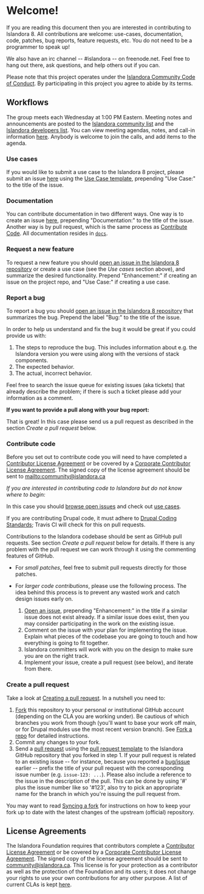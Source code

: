 # Welcome!

If you are reading this document then you are interested in contributing to Islandora 8. All contributions are welcome: use-cases, documentation, code, patches, bug reports, feature requests, etc. You do not need to be a programmer to speak up!

We also have an irc channel -- #islandora -- on freenode.net. Feel free to hang out there, ask questions, and help others out if you can.

Please note that this project operates under the [Islandora Community Code of Conduct](http://islandora.ca/codeofconduct). By participating in this project you agree to abide by its terms.

## Workflows

The group meets each Wednesday at 1:00 PM Eastern. Meeting notes and announcements are posted to the [Islandora community list](https://groups.google.com/forum/#!forum/islandora) and the [Islandora developers list](https://groups.google.com/forum/#!forum/islandora-dev). You can view meeting agendas, notes, and call-in information [here](https://github.com/Islandora-CLAW/CLAW/wiki#islandora-claw-tech-calls). Anybody is welcome to join the calls, and add items to the agenda.

### Use cases

If you would like to submit a use case to the Islandora 8 project, please submit an issue [here](https://github.com/Islandora-CLAW/CLAW/issues/new) using the [Use Case template](https://github.com/Islandora-CLAW/CLAW/wiki/Use-Case-template), prepending "Use Case:" to the title of the issue.

### Documentation

You can contribute documentation in two different ways. One way is to create an issue [here](https://github.com/Islandora-CLAW/CLAW/issues/new), prepending "Documentation:" to the title of the issue. Another way is by pull request, which is the same process as [Contribute Code](https://github.com/Islandora-CLAW/CLAW/blob/main/CONTRIBUTING.md#contribute-code). All documentation resides in [`docs`](https://github.com/Islandora-CLAW/CLAW/tree/main/docs).

### Request a new feature

To request a new feature you should [open an issue in the Islandora 8 repository](https://github.com/Islandora-CLAW/CLAW/issues/new) or create a use case (see the _Use cases_ section above), and summarize the desired functionality. Prepend "Enhancement:" if creating an issue on the project repo, and "Use Case:" if creating a use case.

### Report a bug

To report a bug you should [open an issue in the Islandora 8 repository](https://github.com/Islandora-CLAW/CLAW/issues/new) that summarizes the bug. Prepend the label "Bug:" to the title of the issue.

In order to help us understand and fix the bug it would be great if you could provide us with:

1. The steps to reproduce the bug. This includes information about e.g. the Islandora version you were using along with the versions of stack components.
2. The expected behavior.
3. The actual, incorrect behavior.

Feel free to search the issue queue for existing issues (aka tickets) that already describe the problem; if there is such a ticket please add your information as a comment.

**If you want to provide a pull along with your bug report:**

That is great! In this case please send us a pull request as described in the section _Create a pull request_  below.

### Contribute code

Before you set out to contribute code you will need to have completed a [Contributor License Agreement](http://islandora.ca/sites/default/files/islandora_cla.pdf) or be covered by a [Corporate Contributor License Agreement](http://islandora.ca/sites/default/files/islandora_ccla.pdf). The signed copy of the license agreement should be sent to <mailto:community@islandora.ca>

_If you are interested in contributing code to Islandora but do not know where to begin:_

In this case you should [browse open issues](https://github.com/Islandora-CLAW/CLAW/issues) and check out [use cases](https://github.com/Islandora-CLAW/CLAW/labels/use%20case).

If you are contributing Drupal code, it must adhere to [Drupal Coding Standards](https://www.drupal.org/coding-standards); Travis CI will check for this on pull requests.

Contributions to the Islandora codebase should be sent as GitHub pull requests. See section _Create a pull request_ below for details. If there is any problem with the pull request we can work through it using the commenting features of GitHub.

* For _small patches_, feel free to submit pull requests directly for those patches.
* For _larger code contributions_, please use the following process. The idea behind this process is to prevent any wasted work and catch design issues early on.

    1. [Open an issue](https://github.com/Islandora-CLAW/CLAW/issues), prepending "Enhancement:" in the title if a similar issue does not exist already. If a similar issue does exist, then you may consider participating in the work on the existing issue.
    2. Comment on the issue with your plan for implementing the issue. Explain what pieces of the codebase you are going to touch and how everything is going to fit together.
    3. Islandora committers will work with you on the design to make sure you are on the right track.
    4. Implement your issue, create a pull request (see below), and iterate from there.

### Create a pull request

Take a look at [Creating a pull request](https://help.github.com/articles/creating-a-pull-request). In a nutshell you need to:

1. [Fork](https://help.github.com/articles/fork-a-repo) this repository to your personal or institutional GitHub account (depending on the CLA you are working under). Be cautious of which branches you work from though (you'll want to base your work off main, or for Drupal modules use the most recent version branch). See [Fork a repo](https://help.github.com/articles/fork-a-repo) for detailed instructions.
2. Commit any changes to your fork.
3. Send a [pull request](https://help.github.com/articles/creating-a-pull-request) using the [pull request template](https://github.com/Islandora-CLAW/CLAW/blob/main/.github/PULL_REQUEST_TEMPLATE.md) to the Islandora GitHub repository that you forked in step 1.  If your pull request is related to an existing issue -- for instance, because you reported a [bug/issue](https://github.com/Islandora-CLAW/CLAW/issues) earlier -- prefix the title of your pull request with the corresponding issue number (e.g. `issue-123: ...`). Please also include a reference to the issue in the description of the pull. This can be done by using '#' plus the issue number like so '#123', also try to pick an appropriate name for the branch in which you're issuing the pull request from.

You may want to read [Syncing a fork](https://help.github.com/articles/syncing-a-fork) for instructions on how to keep your fork up to date with the latest changes of the upstream (official) repository.

## License Agreements

The Islandora Foundation requires that contributors complete a [Contributor License Agreement](http://islandora.ca/sites/default/files/islandora_cla.pdf) or be covered by a [Corporate Contributor License Agreement](http://islandora.ca/sites/default/files/islandora_ccla.pdf). The signed copy of the license agreement should be sent to <a href="mailto:community@islandora.ca?Subject=Contributor%20License%20Agreement" target="_top">community@islandora.ca</a>. This license is for your protection as a contributor as well as the protection of the Foundation and its users; it does not change your rights to use your own contributions for any other purpose. A list of current CLAs is kept [here](https://github.com/Islandora/islandora/wiki/Contributor-License-Agreements).
